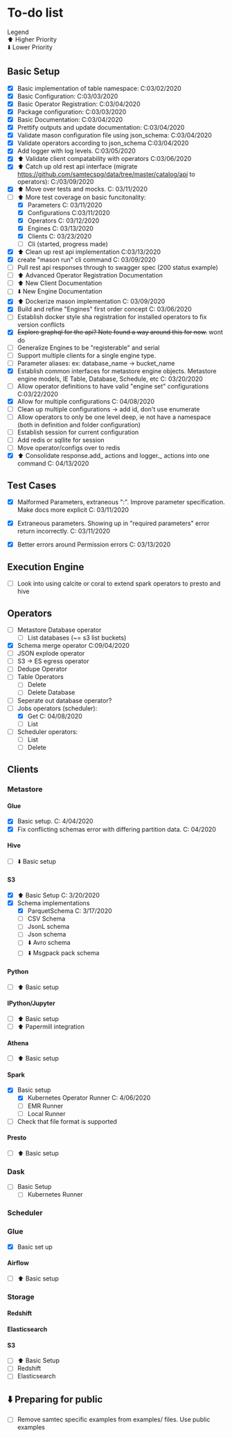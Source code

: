 # To-do list

Legend  
:arrow_up:  Higher Priority  
:arrow_down: Lower Priority

## Basic Setup
- [x] Basic implementation of table namespace: C:03/02/2020
- [x] Basic Configuration: C:03/03/2020
- [x] Basic Operator Registration: C:03/04/2020
- [x] Package configuration: C:03/03/2020
- [x] Basic Documentation: C:03/04/2020
- [x] Prettify outputs and update documentation: C:03/04/2020
- [x] Validate mason configuration file using json_schema: C:03/04/2020
- [x] Validate operators according to json_schema C:03/04/2020
- [x] Add logger with log levels. C:03/05/2020
- [x] :arrow_up: Validate client compatability with operators C:03/06/2020
- [x] :arrow_up: Catch up old rest api interface (migrate https://github.com/samtecspg/data/tree/master/catalog/api to operators): C:/03/09/2020
- [x] :arrow_up: Move over tests and mocks.  C: 03/11/2020
- [ ] :arrow_up: More test coverage on basic funcitonality:
    - [x] Parameters C: 03/11/2020
    - [x] Configurations C:03/11/2020 
    - [x] Operators C: 03/12/2020
    - [x] Engines C: 03/13/2020
    - [x] Clients C: 03/23/2020
    - [ ] Cli (started, progress made)
- [x] :arrow_up: Clean up rest api implementation C:03/13/2020
- [x] create "mason run" cli command C: 03/09/2020
- [ ] Pull rest api responses through to swagger spec (200 status example)
- [ ] :arrow_up: Advanced Operator Registration Documentation 
- [ ] :arrow_up: New Client Documentation 
- [ ] :arrow_down: New Engine Documentation 
- [x] :arrow_up: Dockerize mason implementation C: 03/09/2020
- [x] Build and refine "Engines" first order concept C: 03/06/2020
- [ ] Establish docker style sha registration for installed operators to fix version conflicts  
- [x] ~~Explore graphql for the api? Note found a way around this for now.~~ wont do
- [ ] Generalize Engines to be "registerable" and serial
- [ ] Support multiple clients for a single engine type.
- [ ] Parameter aliases:   ex: database_name -> bucket_name
- [x] Establish common interfaces for metastore engine objects.   Metastore engine models, IE Table, Database, Schedule, etc C: 03/20/2020
- [ ] Allow operator definitions to have valid "engine set" configurations C:03/22/2020
- [x] Allow for multiple configurations C: 04/08/2020
- [ ] Clean up multiple configurations -> add id, don't use enumerate
- [ ] Allow operators to only be one level deep, ie not have a namespace (both in definition and folder configuration)
- [ ] Establish session for current configuration
- [ ] Add redis or sqllite for session 
- [ ] Move operator/configs over to redis
- [X] :arrow_up: Consolidate response.add_  actions and logger._ actions into one command C: 04/13/2020

## Test Cases

- [x] Malformed Parameters, extraneous ":".   Improve parameter specification.  Make docs more explicit C: 03/11/2020
- [x] Extraneous parameters.  Showing up in "required parameters" error return incorrectly. C: 03/11/2020
- [x] Better errors around Permission errors C: 03/13/2020


## Execution Engine
- [ ]  Look into using calcite or coral to extend spark operators to presto and hive

## Operators
- [ ] Metastore Database operator
    - [ ] List databases (~= s3 list buckets)
- [x] Schema merge operator C:09/04/2020
- [ ] JSON explode operator
- [ ] S3 -> ES egress operator 
- [ ] Dedupe Operator
- [ ] Table Operators
    - [ ] Delete
    - [ ] Delete Database
- [ ] Seperate out database operator?
- [ ] Jobs operators (scheduler):
    - [x] Get C: 04/08/2020
    - [ ] List
- [ ] Scheduler operators:
    - [ ] List
    - [ ] Delete

## Clients

### Metastore
#### Glue
- [x] Basic setup. C: 4/04/2020
- [x] Fix conflicting schemas error with differing partition data. C: 04/2020
#### Hive
- [ ] :arrow_down: Basic setup
#### S3
- [x] :arrow_up: Basic Setup C: 3/20/2020
- [x] Schema implementations
   - [x] ParquetSchema C: 3/17/2020
   - [ ] CSV Schema
   - [ ] JsonL schema
   - [ ] Json schema
   - [ ] :arrow_down: Avro schema
   - [ ] :arrow_down: Msgpack pack schema

#### Python
- [ ] :arrow_up: Basic setup
#### IPython/Jupyter
- [ ] :arrow_up: Basic setup
- [ ] :arrow_up: Papermill integration 
#### Athena
- [ ] :arrow_up: Basic setup 
#### Spark
- [x] Basic setup 
    - [x] Kubernetes Operator Runner C: 4/06/2020
    - [ ] EMR Runner 
    - [ ] Local Runner
- [ ] Check that file format is supported
#### Presto
- [ ] :arrow_up: Basic setup 

### Dask
- [ ] Basic Setup
    - [ ] Kubernetes Runner

### Scheduler
### Glue
- [x] Basic set up
#### Airflow
- [ ] :arrow_up: Basic setup 

### Storage
#### Redshift
#### Elasticsearch
#### S3
- [ ] :arrow_up: Basic Setup 
- [ ] Redshift
- [ ] Elasticsearch

## :arrow_down: Preparing for public
- [ ] Remove samtec specific examples from examples/ files.  Use public examples


